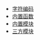 
* [字符编码](basic/character)
* [内置函数](basic/builtin-func)
* [内置模块](basic/builtin-mod)
* [三方模块](basic/third-mod/)
